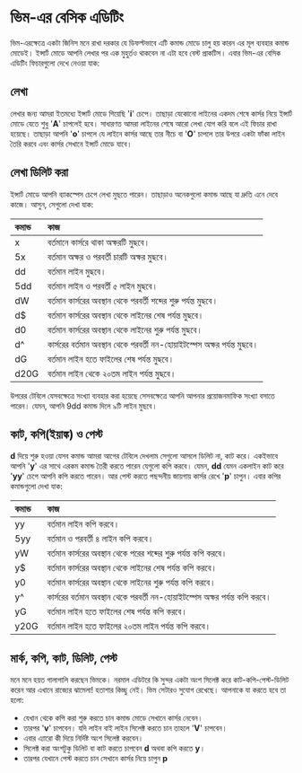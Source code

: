# ভিম-এর বেসিক এডিটিং

ভিম-এরক্ষেত্রে একটা জিনিস মনে রাখা দরকার যে ডিফল্টভাবে এটি কমান্ড মোডে চালু হয় কারন এর মূল ব্যবহার কমান্ড মোডেই। ইন্সার্ট মোডে আপনি লেখার পর এক মুহুর্তও থাকবেন না এটা হবে বেস্ট প্রাকটিস। এবার ভিম-এর বেসিক এডিটিং ফিচারগুলো দেখে নেওয়া যাক:

## লেখা

লেখার জন্য আমরা ইতমধ্যে ইন্সার্ট মোডে গিয়েছি '**i**' চেপে। তাছাড়া যেকোনো লাইনের একদম শেষে কার্সর নিয়ে ইন্সার্ট মোডে যেতে শুধু '**A**' চাপলেই হবে। সাধারণত আমরা লাইনের শেষে আরো লেখা যোগ করি বলে এই ফিচার রাখা হয়েছে। তাছাড়া আপনি '**o**' চাপলে যে লাইনে কার্সর আছে তার নীচে বা '**O**' চাপলে তার উপরে একটা ফাঁকা লাইন তৈরি করবে এবং কার্সর সেখানে ইন্সার্ট মোডে যাবে।

## লেখা ডিলিট করা

ইন্সার্ট মোডে আপনি ব্যাকস্পেস চেপে লেখা মুছতে পারেন। তাছাড়াও অনেকগুলো কমান্ড আছে যা দ্রুতি এনে দেবে কাজে। আসুন, সেগুলো দেখা যাক:

| কমান্ড | কাজ |
| :--- | :--- |
| x | বর্তমানে কার্সরে থাকা অক্ষরটি মুছবে। |
| 5x | বর্তমান অক্ষর ও পরবর্তী চারটি অক্ষর মুছবে। |
| dd | বর্তমান লাইন মুছবে। |
| 5dd | বর্তমান লাইন ও পরবর্তী ৫ লাইন মুছবে। |
| dW | বর্তমান কার্সরের অবস্থান থেকে পরবর্তী শব্দের শুরু পর্যন্ত মুছবে। |
| d$ | বর্তমান কার্সরের অবস্থান থেকে লাইনের শেষ পর্যন্ত মুছবে। |
| d0 | বর্তমান কার্সরের অবস্থান থেকে লাইনের শুরু পর্যন্ত মুছবে। |
| d^ | কার্সরের বর্তমান অবস্থান থেকে পরবর্তী নন-হোয়াইটস্পেস অক্ষর পর্যন্ত মুছবে। |
| dG | বর্তমান লাইন হতে ফাইলের শেষ পর্যন্ত মুছবে। |
| d20G | বর্তমান লাইন থেকে ২০তম লাইন পর্যন্ত মুছবে। |

উপরের টেবিলে যেসবক্ষেত্রে সংখ্যা ব্যবহার করা হয়েছে সেসবক্ষেত্রে আপনি আপনার প্রয়োজনমাফিক সংখ্যা বসাতে পারেন। যেমন, আপনি 9dd কমান্ড দিলে ৯টি লাইন মুছবে।

## কাট, কপি\(ইয়াঙ্ক\) ও পেস্ট

**d** দিয়ে শুরু হওয়া যেসব কমান্ড আমরা আগের টেবিলে দেখলাম সেগুলো আসলে ডিলিট না, কাট করে। একইভাবে আপনি '**y**' এর সাথে এরকম কমান্ড তৈরী করতে পারেন যেগুলো কপি করবে। যেমন, **dd** যেমন একলাইন কাট করে '**yy**' চেপে আপনি কপি করতে পারেন। আর পেস্ট করতে পছন্দনীয় জায়গায় কার্সর রেখে '**p**' চাপুন। এবার কপির কমান্ডগুলো দেখা যাক:

| কমান্ড | কাজ |
| :--- | :--- |
| yy | বর্তমান লাইন কপি করবে। |
| 5yy | বর্তমান ও পরবর্তী ৪ লাইন কপি করবে। |
| yW | বর্তমান কার্সরের অবস্থান থেকে পরের শব্দের শুরু পর্যন্ত কপি করবে। |
| y$ | বর্তমান কার্সরের অবস্থান থেকে লাইনের শেষ পর্যন্ত কপি করবে। |
| y0 | বর্তমান কার্সরের অবস্থান থেকে লাইনের শুরু পর্যন্ত কপি করবে। |
| y^ | কার্সরের বর্তমান অবস্থান থেকে পরবর্তী নন-হোয়াইটস্পেস অক্ষর পর্যন্ত কপি করবে। |
| yG | বর্তমান লাইন হতে ফাইলের শেষ পর্যন্ত কপি করবে। |
| y20G | বর্তমান লাইন হতে ফাইলের ২০তম লাইন  পর্যন্ত কপি করবে। |

## মার্ক, কপি, কাট, ডিলিট, পেস্ট

মনে মনে হয়ত গালাগালি করছেন ভিমকে। নরমাল এডিটরে কি সুন্দর একটা অংশ সিলেক্ট করে কাট-কপি-পেস্ট-ডিলিট করেন আর এখানে রাজ্যের ঝামেলা! হতাশার কিচ্ছু নেই। ভিম সেটারও সুযোগ রেখেছে। আপনাকে যা করতে হবে তা হলো:

* যেখান থেকে কপি করা শুরু করতে চান কমান্ড মোডে সেখানে কার্সর নেবেন।
* তারপর '**v**' চাপবেন। যদি লাইন বাই লাইন সিলেক্ট করতে চান তাহলে '**V**' চাপবেন।
* এবার এ্যারো কী দিয়ে নির্দিষ্ট অংশ সিলেক্ট করবেন।
* সিলেক্ট করা অংশটুকু ডিলিট বা কাট করতে চাপবেন **d** অথবা কপি করতে **y**।
* তারপর যেখানে পেস্ট করতে চান সেখানে কার্সর নিয়ে চাপুন **p**

